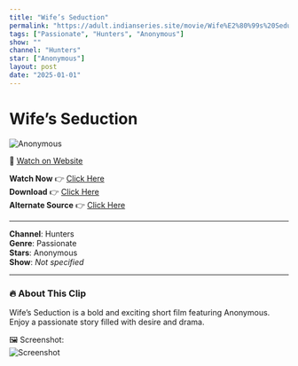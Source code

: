 ```yaml
---
title: "Wife’s Seduction"
permalink: "https://adult.indianseries.site/movie/Wife%E2%80%99s%20Seduction"
tags: ["Passionate", "Hunters", "Anonymous"]
show: ""
channel: "Hunters"
star: ["Anonymous"]
layout: post
date: "2025-01-01"
---
```


# Wife’s Seduction

![Anonymous](https://shorts.desisins.com/wp-content/uploads/2024/03/WifeS-Seduction-DayaanHunters-DesiSins.com_.jpg)

🔗 [Watch on Website](https://adult.indianseries.site/movie/Wife%E2%80%99s%20Seduction)

**Watch Now** 👉 [Click Here](https://adult.indianseries.site/movie/Wife%E2%80%99s%20Seduction)  
**Download** 👉 [Click Here](https://adult.indianseries.site/movie/Wife%E2%80%99s%20Seduction)  
**Alternate Source** 👉 [Click Here](https://adult.indianseries.site/movie/Wife%E2%80%99s%20Seduction)

---

**Channel**: Hunters  
**Genre**: Passionate  
**Stars**: Anonymous  
**Show**: *Not specified*

---

### 🔥 About This Clip

Wife’s Seduction is a bold and exciting short film featuring Anonymous. Enjoy a passionate story filled with desire and drama.
 
🖼️ Screenshot:  
![Screenshot](https://shorts.desisins.com/wp-content/uploads/2024/03/WifeS-Seduction-DayaanHunters-DesiSins.com_.jpg)
